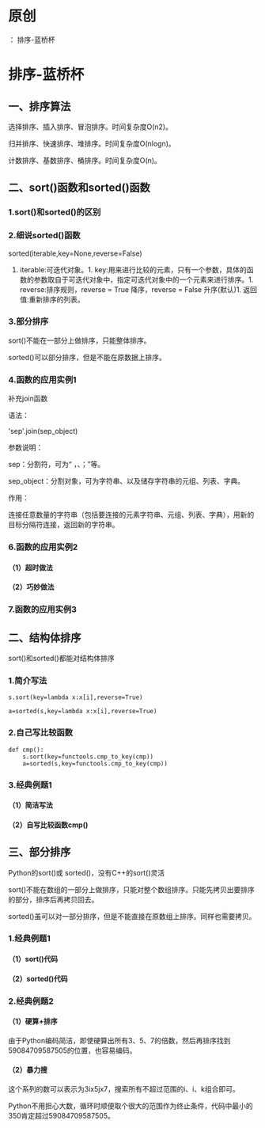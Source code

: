 # 原创
：  排序-蓝桥杯

# 排序-蓝桥杯

## 一、排序算法

选择排序、插入排序、冒泡排序。时间复杂度O(n2)。

归并排序、快速排序、堆排序。时间复杂度O(nlogn)。

计数排序、基数排序、桶排序。时间复杂度O(n)。

## 二、sort()函数和sorted()函数

### 1.sort()和sorted()的区别

### 2.细说sorted()函数

sorted(iterable,key=None,reverse=False)
1. iterable:可迭代对象。1. key:用来进行比较的元素，只有一个参数，具体的函数的参数取自于可迭代对象中，指定可迭代对象中的一个元素来进行排序。1. reverse:排序规则，reverse = True 降序，reverse = False 升序(默认)1. 返回值:重新排序的列表。
### 3.部分排序

sort()不能在一部分上做排序，只能整体排序。

sorted()可以部分排序，但是不能在原数据上排序。

### 4.函数的应用实例1

补充join函数

语法：

'sep'.join(sep_object)

参数说明：

sep：分割符，可为“ ，、；”等。

sep_object：分割对象，可为字符串、以及储存字符串的元组、列表、字典。

作用：

连接任意数量的字符串（包括要连接的元素字符串、元组、列表、字典），用新的目标分隔符连接，返回新的字符串。

### 6.函数的应用实例2

#### （1）超时做法

#### （2）巧妙做法

### 7.函数的应用实例3

## 二、结构体排序

sort()和sorted()都能对结构体排序

### 1.简介写法

```
s.sort(key=lambda x:x[i],reverse=True)
```

```
a=sorted(s,key=lambda x:x[i],reverse=True)
```

### 2.自己写比较函数

```
def cmp():
    s.sort(key=functools.cmp_to_key(cmp))
    a=sorted(s,key=functools.cmp_to_key(cmp))
```

### 3.经典例题1

#### （1）简洁写法

#### （2）自写比较函数cmp()

## 三、部分排序

Python的sort()或 sorted()，没有C++的sort()灵活

sort()不能在数组的一部分上做排序，只能对整个数组排序。只能先拷贝出要排序的部分，排序后再拷贝回去。

sorted()虽可以对一部分排序，但是不能直接在原数组上排序。同样也需要拷贝。

### 1.经典例题1

#### （1）sort()代码

#### （2）sorted()代码

### 2.经典例题2

#### （1）硬算+排序

由于Python编码简洁，即使硬算出所有3、5、7的倍数，然后再排序找到59084709587505的位置，也容易编码。

#### （2）暴力搜

这个系列的数可以表示为3ix5jx7，搜索所有不超过范围的i、i、k组合即可。

Python不用担心大数，循环时顺便取个很大的范围作为终止条件，代码中最小的350肯定超过59084709587505。
